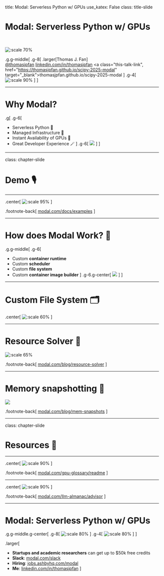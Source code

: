 title: Modal: Serverless Python w/ GPUs
use_katex: False
class: title-slide

# Modal: Serverless Python w/ GPUs
<br>

![:scale 70%](images/modal.png)

.g.g-middle[
.g-8[
.larger[Thomas J. Fan]<br>
<a href="https://www.github.com/thomasjpfan" target="_blank" class="title-link"><span class="icon icon-github right-margin"></span>@thomasjpfan</a>
<a href="https://linkedin.com/in/thomasjpfan" target="_blank" class="this-talk-link">linkedin.com/in/thomasjpfan</a>
<a class="this-talk-link", href="https://thomasjpfan.github.io/scipy-2025-modal" target="_blank">thomasjpfan.github.io/scipy-2025-modal</a>
]
.g-4[
![:scale 90%](images/qrcode.png)
]
]

---

# Why Modal?

.g[
.g-6[
- Serverless Python 🐍
- Managed Infrastructure 📖
- Instant Availability of GPUs 🚀
- Great Developer Experience 🪄
]
.g-6[
![](images/modal.png)
]
]

---

class: chapter-slide

# Demo 🎙️

---

.center[
![:scale 95%](images/modal-docs.jpeg)
]

.footnote-back[
[modal.com/docs/examples](https://modal.com/docs/examples)
]

---

# How does Modal Work? 🧠

.g.g-middle[
.g-6[
- Custom **container runtime**
- Custom **scheduler**
- Custom **file system**
- Custom **container image builder**
]
.g-6.g-center[
![](images/modal.png)
]
]

---

# Custom File System 🗂️

.center[
![:scale 60%](images/modal-filesystem.png)
]

---

# Resource Solver 🧮

![:scale 65%](images/constraints.png)

.footnote-back[
[modal.com/blog/resource-solver](https://modal.com/blog/resource-solver)
]

---

# Memory snapshotting 📸

![](images/snapshot.png)

.footnote-back[
[modal.com/blog/mem-snapshots](https://modal.com/blog/mem-snapshots)
]

---

class: chapter-slide

# Resources 📖

---

.center[
![:scale 90%](images/gpu-glossary.png)
]

.footnote-back[
[modal.com/gpu-glossary/readme](https://modal.com/gpu-glossary/readme)
]

---


.center[
![:scale 90%](images/llm-almanac.jpeg)
]

.footnote-back[
[modal.com/llm-almanac/advisor](https://modal.com/llm-almanac/advisor)
]

---

# Modal: Serverless Python w/ GPUs

.g.g-middle.g-center[
.g-8[
![:scale 80%](images/modal.png)
]
.g-4[
![:scale 80%](images/qrcode.png)
]
]

.larger[

- **Startups and academic researchers** can get up to $50k free credits
- **Slack**: [modal.com/slack](https://modal.com/slack)
- **Hiring**: [jobs.ashbyhq.com/modal](https://jobs.ashbyhq.com/modal)
- **Me**: [linkedin.com/in/thomasjpfan](https://linkedin.com/in/thomasjpfan)
]
